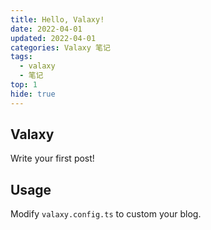 ```yaml
---
title: Hello, Valaxy!
date: 2022-04-01
updated: 2022-04-01
categories: Valaxy 笔记
tags:
  - valaxy
  - 笔记
top: 1
hide: true
---
```


## Valaxy

<!-- Next Generation Static Blog Framework. -->


<red-text>Write your first post!</red-text>

## Usage
Modify `valaxy.config.ts` to custom your blog.

